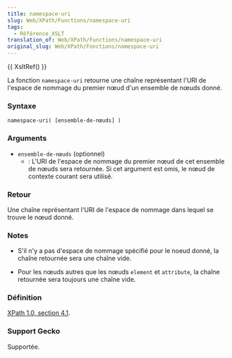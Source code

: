 ```yaml
---
title: namespace-uri
slug: Web/XPath/Functions/namespace-uri
tags:
  - Référence_XSLT
translation_of: Web/XPath/Functions/namespace-uri
original_slug: Web/XPath/Fonctions/namespace-uri
---
```

{{ XsltRef() }}

La fonction `namespace-uri` retourne une chaîne représentant l'URI de l'espace de nommage du premier nœud d'un ensemble de nœuds donné.

### Syntaxe

```
namespace-uri( [ensemble-de-nœuds] )
```

### Arguments

- `ensemble-de-nœuds` (optionnel)
  - : L'URI de l'espace de nommage du premier nœud de cet ensemble de nœuds sera retournée. Si cet argument est omis, le nœud de contexte courant sera utilisé.

### Retour

Une chaîne représentant l'URI de l'espace de nommage dans lequel se trouve le nœud donné.

### Notes

- S'il n'y a pas d'espace de nommage spécifié pour le noeud donné, la chaîne retournée sera une chaîne vide.

- Pour les nœuds autres que les nœuds `element` et `attribute`, la chaîne retournée sera toujours une chaîne vide.

### Définition

[XPath 1.0, section 4.1](http://www.w3.org/TR/xpath#function-local-name).

### Support Gecko

Supportée.
